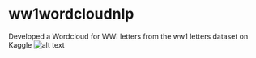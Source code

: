 # ww1wordcloudnlp
Developed a Wordcloud for WWI letters from the ww1 letters dataset on Kaggle
![alt text](https://github.com/[username]/[reponame]/blob/[branch]/image.jpg?raw=true)
